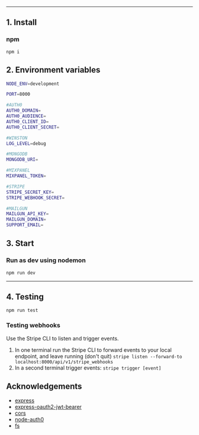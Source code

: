 
---
## 1. Install

### npm
```
npm i
```

## 2. Environment variables
```sh
NODE_ENV=development

PORT=8000

#AUTH0
AUTH0_DOMAIN=
AUTH0_AUDIENCE=
AUTH0_CLIENT_ID=
AUTH0_CLIENT_SECRET=

#WINSTON
LOG_LEVEL=debug

#MONGODB
MONGODB_URI=

#MIXPANEL
MIXPANEL_TOKEN=

#STRIPE
STRIPE_SECRET_KEY=
STRIPE_WEBHOOK_SECRET=

#MAILGUN
MAILGUN_API_KEY=
MAILGUN_DOMAIN=
SUPPORT_EMAIL=

```

## 3. Start
### Run as dev using nodemon
```sh
npm run dev
```

---

## 4. Testing

`npm run test`

### Testing webhooks

Use the Stripe CLI to listen and trigger events.

1. In one terminal run the Stripe CLI to forward events to your local endpoint, and leave running (don't quit)
`stripe listen --forward-to localhost:8000/api/v1/stripe_webhooks`
2. In a second terminal trigger events: `stripe trigger [event]`

## Acknowledgements
- [express](https://expressjs.com/)
- [express-oauth2-jwt-bearer](https://auth0.github.io/node-oauth2-jwt-bearer/)
- [cors](https://expressjs.com/en/resources/middleware/cors.html)
- [node-auth0](https://auth0.github.io/node-auth0/)
- [fs](https://www.npmjs.com/package/fs)